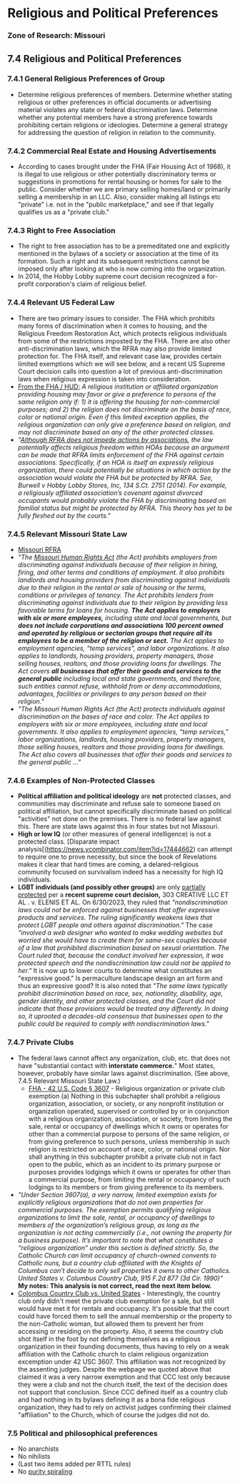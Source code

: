 # Religious and Political Preferences 
### Zone of Research: Missouri

 ## 7.4 Religious and Political Preferences 
   ### 7.4.1 General Religious Preferences of Group
   * Determine religious preferences of members. Determine whether stating religious or other preferences in official documents or advertising material violates any state or federal discrimination laws. Determine whether any potential members have a strong preference towards prohibiting certain religions or ideologies. Determine a general strategy for addressing the question of religion in relation to the community.  
   ### 7.4.2 Commercial Real Estate and Housing Advertisements
   * According to cases brought under the FHA (Fair Housing Act of 1968), it is illegal to use religious or other potentially discriminatory terms or suggestions in promotions for rental housing or homes for sale to the public. Consider whether we are primary selling homes/land or primarily selling a membership in an LLC. Also, consider making all listings etc "private" i.e. not in the "public marketplace," and see if that legally qualifies us as a "private club." 
   ### 7.4.3 Right to Free Association 
   * The right to free association has to be a premeditated one and explicitly mentioned in the bylaws of a society or association at the time of its formation. Such a right and its subsequent restrictions cannot be imposed only after looking at who is now coming into the organization.  
   * In 2014, the Hobby Lobby supreme court decision recognized a for-profit corporation's claim of religious belief.  
   ### 7.4.4 Relevant US Federal Law 
   * There are two primary issues to consider. The FHA which prohibits many forms of discrimination when it comes to housing, and the Religious Freedom Restoration Act, which protects religious individuals from some of the restrictions imposted by the FHA. There are also other anti-discrimination laws, which the RFRA may also provide limited protection for. The FHA itself, and relevant case law, provides certain limited exemptions which we will see below, and a recent US Supreme Court decision calls into question a lot of previous anti-discrimination laws when religious expression is taken into consideration. 
   * [From the FHA / HUD:](https://www.fairhousingnc.org/wp-content/uploads/2019/04/Fair-Housing-and-Religious-Discrimination.pdf) *A religious institution or affiliated organization providing housing may favor or give a preference to persons of the same religion only if: 1) it is offering the housing for non-commercial purposes; and 2) the religion does not discriminate on the basis of race, color or national origin. Even if this limited exception applies, the religious organization can only give a preference based on religion, and may not discriminate based on any of the other protected classes.* 
   * *"[Although RFRA does not impede actions by associations](https://www.hopb.co/blog/community-fellowship-or-losing-your-religion-religious-freedom-in-homeowners-associations), the law potentially affects religious freedom within HOAs because an argument can be made that RFRA limits enforcement of the FHA against certain associations.  Specifically, if an HOA is itself an expressly religious organization, there could potentially be situations in which action by the association would violate the FHA but be protected by RFRA.  See, Burwell v Hobby Lobby Stores, Inc, 134 S.Ct. 2751 (2014).  For example, a religiously affiliated association’s covenant against divorced occupants would probably violate the FHA by discriminating based on familial status but might be protected by RFRA.  This theory has yet to be fully fleshed out by the courts."*
   ### 7.4.5 Relevant Missouri State Law
   * [Missouri RFRA](https://casetext.com/statute/missouri-revised-statutes/title-i-laws-and-statutes/chapter-1-laws-in-force-and-construction-of-statutes/section-1302-religious-freedom-restoration-act)  
   * *"The [Missouri Human Rights Act](https://labor.mo.gov/mohumanrights/discrimination/religion) (the Act) prohibits employers from discriminating against individuals because of their religion in hiring, firing, and other terms and conditions of employment. It also prohibits landlords and housing providers from discriminating against individuals due to their religion in the rental or sale of housing or the terms, conditions or privileges of tenancy. The Act prohibits lenders from discriminating against individuals due to their religion by providing less favorable terms for loans for housing. **The Act applies to employers with six or more employees,** including state and local governments, but **does not include corporations and associations 100 percent owned and operated by religious or sectarian groups that require all its employees to be a member of the religion or sect.** The Act applies to employment agencies, “temp services”, and labor organizations. It also applies to landlords, housing providers, property managers, those selling houses, realtors, and those providing loans for dwellings. The Act covers **all businesses that offer their goods and services to the general public** including local and state governments, and therefore, such entities cannot refuse, withhold from or deny accommodations, advantages, facilities or privileges to any person based on their religion."*
   * *"The Missouri Human Rights Act (the Act) protects individuals against discrimination on the bases of race and color. The Act applies to employers with six or more employees, including state and local governments. It also applies to employment agencies, “temp services,” labor organizations, landlords, housing providers, property managers, those selling houses, realtors and those providing loans for dwellings. The Act also covers all businesses that offer their goods and services to the general public ..."*
   ### 7.4.6 Examples of Non-Protected Classes  
   * **Political affiliation and political ideology** are **not** protected classes, and communities may discriminate and refuse sale to someone based on political affiliation, but cannot specifically discriminate based on political "activities" not done on the premises. There is no federal law against this. There are state laws against this in four states but not Missouri.
   * **High or low IQ** (or other measures of general intelligence) is not a protected class. [Disparate impact analysis[(https://news.ycombinator.com/item?id=17444662) can attempt to require one to prove necessity, but since the book of Revelations makes it clear that hard times are coming, a delared-religious community focused on survivalism indeed has a necessity for high IQ individuals.
   * **LGBT individuals (and possibly other groups)** are only [partially protected](https://www.hrw.org/news/2023/06/30/us-supreme-court-erodes-anti-discrimination-laws) per a **recent supreme court decision,** 303 CREATIVE LLC ET AL . v. ELENIS ET AL. On 6/30/2023, they ruled that *"nondiscrimination laws could not be enforced against businesses that offer expressive products and services. The ruling significantly weakens laws that protect LGBT people and others against discrimination."* The case *"involved a web designer who wanted to make wedding websites but worried she would have to create them for same-sex couples because of a law that prohibited discrimination based on sexual orientation. The Court ruled that, because the conduct involved her expression, it was protected speech and the nondiscrimination law could not be applied to her."* It is now up to lower courts to determine what constitutes an "expressive good." Is permaculture landscape design an art form and thus an expressive good? It is also noted that *"The same laws typically prohibit discrimination based on race, sex, nationality, disability, age, gender identity, and other protected classes, and the Court did not indicate that those provisions would be treated any differently. In doing so, it uprooted a decades-old consensus that businesses open to the public could be required to comply with nondiscrimination laws."* 
   ### 7.4.7 Private Clubs
   * The federal laws cannot affect any organization, club, etc. that does not have "substantial contact with **interstate commerce.**" Most states, however, probably have similar laws against discrimination. (See above, 7.4.5 Relevant Missouri State Law.) 
     * [FHA - 42 U.S. Code § 3607](https://www.law.cornell.edu/uscode/text/42/3607) - Religious organization or private club exemption (a) Nothing in this subchapter shall prohibit a religious organization, association, or society, or any nonprofit institution or organization operated, supervised or controlled by or in conjunction with a religious organization, association, or society, from limiting the sale, rental or occupancy of dwellings which it owns or operates for other than a commercial purpose to persons of the same religion, or from giving preference to such persons, unless membership in such religion is restricted on account of race, color, or national origin. Nor shall anything in this subchapter prohibit a private club not in fact open to the public, which as an incident to its primary purpose or purposes provides lodgings which it owns or operates for other than a commercial purpose, from limiting the rental or occupancy of such lodgings to its members or from giving preference to its members. 
   * *"Under Section 3607(a), a very narrow, limited exemption exists for explicitly religious organizations that do not own properties for commercial purposes.  The exemption permits qualifying religious organizations to limit the sale, rental, or occupancy of dwellings to members of the organization’s religious group, as long as the organization is not acting commercially (i.e., not owning the property for a business purpose).  It’s important to note that what constitutes a “religious organization” under this section is defined strictly.  So, the Catholic Church can limit occupancy of church-owned convents to Catholic nuns, but a country club affiliated with the Knights of Columbus can’t decide to only sell properties it owns to other Catholics.  United States v. Columbus Country Club, 915 F.2d 877 (3d Cir. 1990)"* **My notes: This analysis is not correct, read the next item below.**  
   * [Colombus Country Club vs. United States](https://www.justice.gov/sites/default/files/osg/briefs/1990/01/01/sg900116.txt) - Interestingly, the country club only didn't meet the private club exemption for a sale, but still would have met it for rentals and occupancy. It's possible that the court could have forced them to sell the annual membership or the property to the non-Catholic woman, but allowed them to prevent her from accessing or residing on the property. Also, it seems the country club shot itself in the foot by not defining themselves as a religious organization in their founding documents, thus having to rely on a weak affiliation with the Catholic church to claim religious organization excemption under 42 USC 3607. This affiliation was not recognized by the assenting judges. Despite the webpage we quoted above that claimed it was a very narrow exemption and that CCC lost only because they were a club and not the church itself, the text of the decision does not support that conclusion. Since CCC defined itself as a country club and had nothing in its bylaws defining it as a bona fide religious organization, they had to rely on activist judges confirming their claimed "affiliation" to the Church, which of course the judges did not do. 
   ### 7.5 Political and philosophical preferences  
   * No anarchists 
   * No nihilists  
   * (Last two items added per RTTL rules)  
   * No [purity spiraling](https://en.wikipedia.org/wiki/Purity_spiral)  
